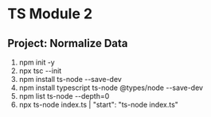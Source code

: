 # TS Module 2

## Project: Normalize Data

1. npm init -y
2. npx tsc --init
3. npm install ts-node --save-dev
4. npm install typescript ts-node @types/node --save-dev
5. npm list ts-node --depth=0
6. npx ts-node index.ts |  "start": "ts-node index.ts"
